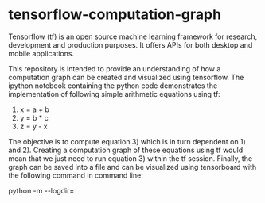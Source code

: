 # tensorflow-computation-graph
Tensorflow (tf) is an open source machine learning framework for research, development and production purposes. 
It offers APIs for both desktop and mobile applications.

This repository is intended to provide an understanding of how a computation graph can be created and visualized using tensorflow. 
The ipython notebook containing the python code demonstrates the implementation of following simple arithmetic equations using tf:

1) x = a + b         
2) y = b * c
3) z = y - x

The objective is to compute equation 3) which is in turn dependent on 1) and 2).
Creating a computation graph of these equations using tf would mean that we just need to run equation 3) within the tf session.
Finally, the graph can be saved into a file and can be visualized using tensorboard with the following command in command line:

python -m <path to tensorboard.main script> --logdir=<path to log directory>
